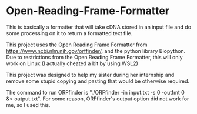 # Open-Reading-Frame-Formatter

This is basically a formatter that will take cDNA stored in an input file and do some processing on it to return a formatted text file.

This project uses the Open Reading Frame Formatter from https://www.ncbi.nlm.nih.gov/orffinder/, and the python library Biopython. 
Due to restrictions from the Open Reading Frame Formatter, this will only work on Linux (I actually cheated a bit by using WSL2)

This project was designed to help my sister during her internship and remove some stupid copying and pasting that would be otherwise required.

The command to run ORFfinder is "./ORFfinder -in input.txt -s 0 -outfmt 0 &> output.txt". For some reason, ORFfinder's output option did not work for me, so I used this.
